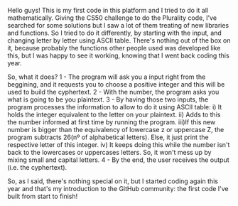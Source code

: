 Hello guys!
This is my first code in this platform and I tried to do it all mathematically.
Giving the CS50 challenge to do the Plurality code, I've searched for some solutions but I saw a lot of them treating of new libraries and functions.
So I tried to do it differently, by starting with the input, and changing letter by letter using ASCII table.
There's nothing out of the box on it, because probably the functions other people used was developed like this, but I was happy to see it working, knowing that I went back coding this year.

So, what it does?
1 - The program will ask you a input right from the beggining, and it requests you to choose a positive integer and this will be used to build the cyphertext.
2 - With the number, the program asks you what is going to be you plaintext.
3 - By having those two inputs, the program processes the information to allow to do it using ASCII table:
i) It holds the integer equivalent to the letter on your plaintext.
ii) Adds to this the number informed at first time by running the program.
iii)If this new number is bigger than the equivalency of lowercase z or uppercase Z, the program subtracts 26(nº of alphabetical letters). Else, it just print the respective letter of this integer.
iv) It keeps doing this while the number isn't back to the lowercases or uppercases letters. So, it won't mess up by mixing small and capital letters.
4 - By the end, the user receives the output (i.e. the cyphertext).

So, as I said, there's nothing special on it, but I started coding again this year and that's my introduction to the GitHub community: the first code I've built from start to finish!
